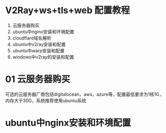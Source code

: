# V2Ray+ws+tls+web 配置教程

1. 云服务器购买
2. ubuntu中nginx安装和环境配置
3. cloudflare域名解析
4. ubuntu中v2ray安装和配置
5. ubuntu中warp安装和配置
6. windows中v2ray的安装和配置

# 01 云服务器购买

可选的云服务器厂商包括digitalocean，aws，azure等，配置最低要求为1核1G，内存大于30G，系统推荐使用ubuntu系统

# ubuntu中nginx安装和环境配置





